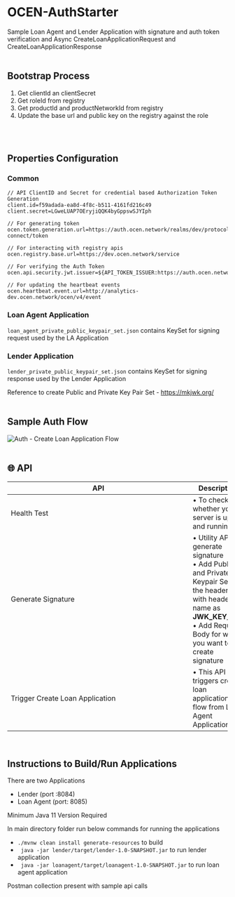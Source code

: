 # OCEN-AuthStarter
Sample Loan Agent and Lender Application with signature and auth token verification and Async CreateLoanApplicationRequest and CreateLoanApplicationResponse
<br>
<br>

## Bootstrap Process
  1. Get clientId an clientSecret
  2. Get roleId from registry
  3. Get productId and productNetworkId from registry
  4. Update the base url and public key on the registry against the role
<br>
<br>

## Properties Configuration

### Common

```
// API ClientID and Secret for credential based Authorization Token Generation
client.id=f59adada-ea8d-4f8c-b511-4161fd216c49
client.secret=LGweLUAP7OEryjiQQK4byGppswSJYIph

// For generating token 
ocen.token.generation.url=https://auth.ocen.network/realms/dev/protocol/openid-connect/token

// For interacting with registry apis  
ocen.registry.base.url=https://dev.ocen.network/service

// For verifying the Auth Token
ocen.api.security.jwt.issuer=${API_TOKEN_ISSUER:https://auth.ocen.network/realms/dev}

// For updating the heartbeat events
ocen.heartbeat.event.url=http://analytics-dev.ocen.network/ocen/v4/event
```
### Loan Agent Application

`loan_agent_private_public_keypair_set.json` contains KeySet for signing request used by the LA Application

### Lender Application

`lender_private_public_keypair_set.json` contains KeySet for signing response used by the Lender Application

Reference to create Public and Private Key Pair Set - https://mkjwk.org/
<br>
<br>

## Sample Auth Flow 
![Auth - Create Loan Application Flow](https://github.com/iSPIRT/OCEN-AuthStarter/assets/40620782/9355d4c6-80ff-4782-830a-2df7734c6096)
<br>
<br>

## 🌐 API
|   <div style="width:400px">API</div> | Description |
| ----  |   ---   |  
| Health Test |  &#8226; To check whether your server is up and running|
| Generate Signature | &#8226; Utility API to generate signature <br>&#10; &#8226; Add Public and Private Keypair Set in the header with header name as **JWK_KEY_SET** <br>&#10; &#8226; Add Request Body for which you want to create signature |
| Trigger Create Loan Application | &#8226; This API triggers create loan application flow from Loan Agent Application |

<br>

## Instructions to Build/Run Applications

There are two Applications 
  - Lender (port :8084)
  - Loan Agent (port: 8085)

Minimum Java 11 Version Required

In main directory folder run below commands for running the applications
- `./mvnw clean install generate-resources` to build
- ` java -jar lender/target/lender-1.0-SNAPSHOT.jar` to run lender application
- ` java -jar loanagent/target/loanagent-1.0-SNAPSHOT.jar` to run loan agent application

Postman collection present with sample api calls 
